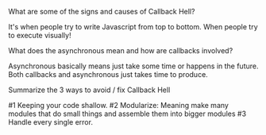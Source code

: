 What are some of the signs and causes of Callback Hell?

It's when people try to write Javascript from top to bottom. When people try to execute visually!


What does the asynchronous mean and how are callbacks involved?

Asynchronous basically means just take some time or happens in the future. Both callbacks and asynchronous just takes time to produce. 


Summarize the 3 ways to avoid / fix Callback Hell

#1 Keeping your code shallow. 
#2 Modularize: Meaning make many modules that do small things and assemble them into bigger modules
#3 Handle every single error. 